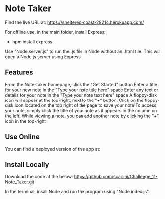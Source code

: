 # Note Taker

Find the live URL at: https://sheltered-coast-28214.herokuapp.com/

For offline use, in the main folder, install Express:
- npm install express

Use "Node server.js" to run the .js file in Node without an .html file.  This will open a Node.js server using Express

## Features
From the Note-taker homepage, click the "Get Started" button
Enter a title for your new note in the "Type your note title here" space
Enter any text or details for your note in the "Type your note text here" space
A floppy-disk icon will appear at the top-right, next to the "+" button.  Click on the floppy-disk icon located on the top right of the page to save your note
To access your note, simply click the title of your note as it appears in the column on the left!
While viewing a note, you can add another note by clicking the "+" icon in the top-right

## Use Online

You can find a deployed version of this app at:


## Install Locally

Download the code at the below: 
https://github.com/scarlinj/Challenge_11-Note_Taker.git

In the terminal, insall Node and run the program using "Node index.js".


